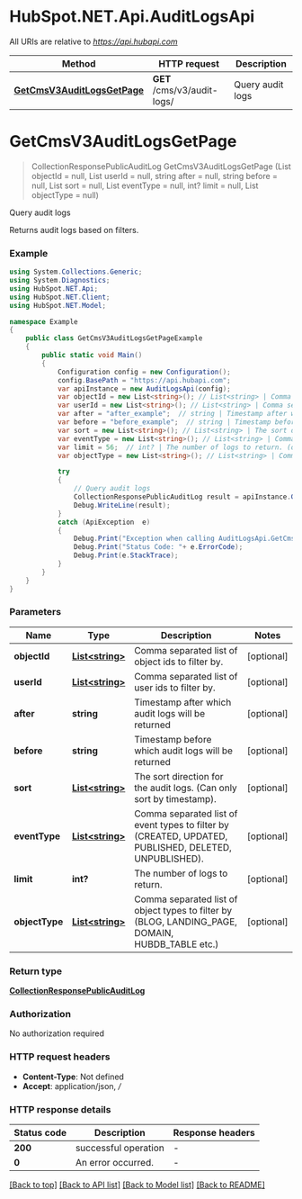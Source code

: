 # HubSpot.NET.Api.AuditLogsApi

All URIs are relative to *https://api.hubapi.com*

Method | HTTP request | Description
------------- | ------------- | -------------
[**GetCmsV3AuditLogsGetPage**](AuditLogsApi.md#getcmsv3auditlogsgetpage) | **GET** /cms/v3/audit-logs/ | Query audit logs


<a name="getcmsv3auditlogsgetpage"></a>
# **GetCmsV3AuditLogsGetPage**
> CollectionResponsePublicAuditLog GetCmsV3AuditLogsGetPage (List<string> objectId = null, List<string> userId = null, string after = null, string before = null, List<string> sort = null, List<string> eventType = null, int? limit = null, List<string> objectType = null)

Query audit logs

Returns audit logs based on filters.

### Example
```csharp
using System.Collections.Generic;
using System.Diagnostics;
using HubSpot.NET.Api;
using HubSpot.NET.Client;
using HubSpot.NET.Model;

namespace Example
{
    public class GetCmsV3AuditLogsGetPageExample
    {
        public static void Main()
        {
            Configuration config = new Configuration();
            config.BasePath = "https://api.hubapi.com";
            var apiInstance = new AuditLogsApi(config);
            var objectId = new List<string>(); // List<string> | Comma separated list of object ids to filter by. (optional) 
            var userId = new List<string>(); // List<string> | Comma separated list of user ids to filter by. (optional) 
            var after = "after_example";  // string | Timestamp after which audit logs will be returned (optional) 
            var before = "before_example";  // string | Timestamp before which audit logs will be returned (optional) 
            var sort = new List<string>(); // List<string> | The sort direction for the audit logs. (Can only sort by timestamp). (optional) 
            var eventType = new List<string>(); // List<string> | Comma separated list of event types to filter by (CREATED, UPDATED, PUBLISHED, DELETED, UNPUBLISHED). (optional) 
            var limit = 56;  // int? | The number of logs to return. (optional) 
            var objectType = new List<string>(); // List<string> | Comma separated list of object types to filter by (BLOG, LANDING_PAGE, DOMAIN, HUBDB_TABLE etc.) (optional) 

            try
            {
                // Query audit logs
                CollectionResponsePublicAuditLog result = apiInstance.GetCmsV3AuditLogsGetPage(objectId, userId, after, before, sort, eventType, limit, objectType);
                Debug.WriteLine(result);
            }
            catch (ApiException  e)
            {
                Debug.Print("Exception when calling AuditLogsApi.GetCmsV3AuditLogsGetPage: " + e.Message );
                Debug.Print("Status Code: "+ e.ErrorCode);
                Debug.Print(e.StackTrace);
            }
        }
    }
}
```

### Parameters

Name | Type | Description  | Notes
------------- | ------------- | ------------- | -------------
 **objectId** | [**List&lt;string&gt;**](string.md)| Comma separated list of object ids to filter by. | [optional] 
 **userId** | [**List&lt;string&gt;**](string.md)| Comma separated list of user ids to filter by. | [optional] 
 **after** | **string**| Timestamp after which audit logs will be returned | [optional] 
 **before** | **string**| Timestamp before which audit logs will be returned | [optional] 
 **sort** | [**List&lt;string&gt;**](string.md)| The sort direction for the audit logs. (Can only sort by timestamp). | [optional] 
 **eventType** | [**List&lt;string&gt;**](string.md)| Comma separated list of event types to filter by (CREATED, UPDATED, PUBLISHED, DELETED, UNPUBLISHED). | [optional] 
 **limit** | **int?**| The number of logs to return. | [optional] 
 **objectType** | [**List&lt;string&gt;**](string.md)| Comma separated list of object types to filter by (BLOG, LANDING_PAGE, DOMAIN, HUBDB_TABLE etc.) | [optional] 

### Return type

[**CollectionResponsePublicAuditLog**](CollectionResponsePublicAuditLog.md)

### Authorization

No authorization required

### HTTP request headers

 - **Content-Type**: Not defined
 - **Accept**: application/json, */*


### HTTP response details
| Status code | Description | Response headers |
|-------------|-------------|------------------|
| **200** | successful operation |  -  |
| **0** | An error occurred. |  -  |

[[Back to top]](#) [[Back to API list]](../README.md#documentation-for-api-endpoints) [[Back to Model list]](../README.md#documentation-for-models) [[Back to README]](../README.md)

